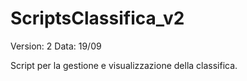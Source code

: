 # ScriptsClassifica_v2

Version: 2
Data: 19/09

Script per la gestione e visualizzazione della classifica.